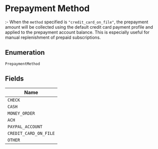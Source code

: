
# Prepayment Method

:- When the `method` specified is `"credit_card_on_file"`, the prepayment amount will be collected using the default credit card payment profile and applied to the prepayment account balance. This is especially useful for manual replenishment of prepaid subscriptions.

## Enumeration

`PrepaymentMethod`

## Fields

| Name |
|  --- |
| `CHECK` |
| `CASH` |
| `MONEY_ORDER` |
| `ACH` |
| `PAYPAL_ACCOUNT` |
| `CREDIT_CARD_ON_FILE` |
| `OTHER` |

